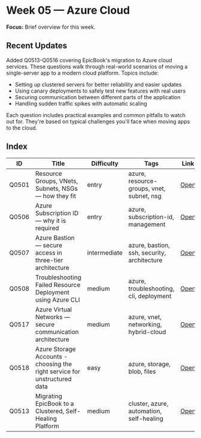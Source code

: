 # Week 05 — Azure Cloud

**Focus:** Brief overview for this week.

## Recent Updates

Added Q0513-Q0516 covering EpicBook's migration to Azure cloud services. These questions walk through real-world scenarios of moving a single-server app to a modern cloud platform. Topics include:

- Setting up clustered servers for better reliability and easier updates
- Using canary deployments to safely test new features with real users
- Securing communication between different parts of the application
- Handling sudden traffic spikes with automatic scaling

Each question includes practical examples and common pitfalls to watch out for. They're based on typical challenges you'll face when moving apps to the cloud.

## Index
| ID | Title | Difficulty | Tags | Link |
|---|---|---|---|---|
| Q0501 | Resource Groups, VNets, Subnets, NSGs — how they fit | entry | azure, resource-groups, vnet, subnet, nsg | [Open](questions/Q0501-azure-rg-vnet-subnet-nsg.md) |
| Q0506 | Azure Subscription ID — why it is required | entry | azure, subscription-id, management | [Open](questions/Q0506-azure-subscription-id.md) |
| Q0507 | Azure Bastion — secure access in three-tier architecture | intermediate | azure, bastion, ssh, security, architecture | [Open](questions/Q0507-azure-bastion.md) |
| Q0508| Troubleshooting Failed Resource Deployment using Azure CLI | medium | azure, troubleshooting, cli, deployment | [Open](questions/Q0510-azure-cli-troubleshooting.md) |
| Q0517 | Azure Virtual Networks — secure communication architecture | medium | azure, vnet, networking, hybrid-cloud | [Open](questions/Q0517-azure-virtual-networks.md) |
| Q0518 | Azure Storage Accounts - choosing the right service for unstructured data | easy | azure, storage, blob, files | [Open](questions/Q0518-azure-storage-accounts.md) |
| Q0513 | Migrating EpicBook to a Clustered, Self-Healing Platform | medium | cluster, azure, automation, self-healing | [Open](questions/Q0513-migrating-epicbook-clustered-self-healing.md) |
